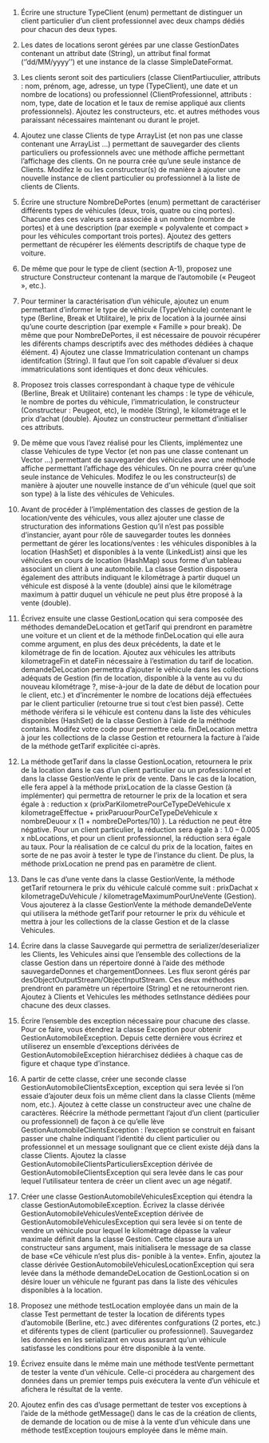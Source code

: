 1) Écrire une structure TypeClient (enum) permettant de distinguer un client particulier d’un client professionnel avec deux champs dédiés pour chacun des deux types.
2) Les dates de locations seront gérées par une classe GestionDates contenant un attribut date (String), un attribut final format (‘’dd/MM/yyyy’’) et une instance de la classe SimpleDateFormat.
3) Les clients seront soit des particuliers (classe ClientPartiuculier, attributs : nom, prénom, age, adresse, un type (TypeClient), une date et un nombre de locations) ou professionnel (ClientProfessionnel, attributs : nom, type, date de location et le taux de remise appliqué aux clients professionnels). Ajoutez les constructeurs, etc. et autres méthodes vous paraissant nécessaires maintenant ou durant le projet.
4) Ajoutez une classe Clients de type ArrayList (et non pas une classe contenant une ArrayList ...) permettant de sauvegarder des clients particuliers ou professionnels avec une méthode affiche permettant l’affichage des clients. On ne pourra crée qu’une seule instance de Clients. Modifez le ou les constructeur(s) de manière à ajouter une nouvelle instance de client particulier ou professionnel à la liste de clients de Clients.

1) Écrire une structure NombreDePortes (enum) permettant de caractériser différents types de véhicules (deux, trois, quatre ou cinq portes). Chacune des ces valeurs sera associée à un nombre (nombre de portes) et à une description (par exemple « polyvalente et compact » pour les véhicules comportant trois portes). Ajoutez des getters permettant de récupérer les éléments descriptifs de chaque type de voiture.
2) De même que pour le type de client (section A-1), proposez une structure Constructeur contenant la marque de l’automobile (« Peugeot », etc.).
3) Pour terminer la caractérisation d’un véhicule, ajoutez un enum permettant d’informer le type de véhicule (TypeVehicule) contenant le type (Berline, Break et Utilitaire), le prix de location à la journée ainsi qu’une courte description (par exemple « Famille » pour break). De même que pour NombreDePortes, il est nécessaire de pouvoir récupérer les diférents champs descriptifs avec des méthodes dédiées à chaque élément. 4) Ajoutez une classe Immatriculation contenant un champs identifcation (String). Il faut que l’on soit capable d’évaluer si deux immatriculations sont identiques et donc deux véhicules.
5) Proposez trois classes correspondant à chaque type de véhicule (Berline, Break et Utilitaire) contenant les champs : le type de véhicule, le nombre de portes du véhicule, l’immatriculation, le constructeur (Constructeur : Peugeot, etc), le modèle (String), le kilométrage et le prix d’achat (double). Ajoutez un constructeur permettant d’initialiser ces attributs.
6) De même que vous l’avez réalisé pour les Clients, implémentez une classe Vehicules de type Vector (et non pas une classe contenant un Vector ...) permettant de sauvegarder des véhicules avec une méthode affiche permettant l’affichage des véhicules. On ne pourra créer qu’une seule instance de Vehicules. Modifez le ou les constructeur(s) de manière à ajouter une nouvelle instance de d'un véhicule (quel que soit son type) à la liste des véhicules de Vehicules.

1) Avant de procéder à l’implémentation des classes de gestion de la location/vente des véhicules, vous allez ajouter une classe de structuration des informations Gestion qu’il n’est pas possible d’instancier, ayant pour rôle de sauvegarder toutes les données permettant de gérer les locations/ventes : les véhicules disponibles à la location (HashSet) et disponibles à la vente (LinkedList) ainsi que les véhicules en cours de location (HashMap) sous forme d’un tableau associant un client à une automobile. La classe Gestion disposera également des attributs indiquant le kilométrage à partir duquel un véhicule est disposé à la vente (double) ainsi que le kilométrage maximum à pattir duquel un véhicule ne peut plus être proposé à la vente (double).
2) Écrivez ensuite une classe GestionLocation qui sera composée des méthodes demandeDeLocation et getTarif qui prendront en paramètre une voiture et un client et de la méthode finDeLocation qui elle aura comme argument, en plus des deux précédents, la date et le kilométrage de fin de location. Ajoutez aux véhicules les attributs kilometrageFin et dateFin nécessaire à l’estimation du tarif de location. demandeDeLocation permettra d’ajouter le véhicule dans les collections adéquats de Gestion (fin de location, disponible à la vente au vu du nouveau kilométrage ?, mise-à-jour de la date de début de location pour le client, etc.) et d’incrémenter le nombre de locations déjà effectuées par le client particulier (retourne true si tout c’est bien passé). Cette méthode vérifera si le véhicule est contenu dans la liste des véhicules disponibles (HashSet) de la classe Gestion à l’aide de la méthode contains. Modifez votre code pour permettre cela. finDeLocation mettra à jour les collections de la classe Gestion et retournera la facture à l’aide de la méthode getTarif explicitée ci-après.
3) La méthode getTarif dans la classe GestionLocation, retournera le prix de la location dans le cas d’un client particulier ou un professionnel et dans la classe GestionVente le prix de vente. Dans le cas de la location, elle fera appel à la méthode prixLocation de la classe Gestion (à implémenter) qui permettra de retourner le prix de la location et sera égale à : reduction x (prixParKilometrePourCeTypeDeVehicule x kilometrageEffectue + prixParuourPourCeTypeDeVehicule x nombreDeuour x (1 + nombreDePortes/10) ). La réduction ne peut être négative.
Pour un client particulier, la réduction sera égale à : 1.0 – 0.005 x nbLocations, et pour un client professionnel, la réduction sera égale au taux. Pour la réalisation de ce calcul du prix de la location, faites en sorte de ne pas avoir à tester le type de l’instance du client. De plus, la méthode prixLocation ne prend pas en paramètre de client.
4) Dans le cas d’une vente dans la classe GestionVente, la méthode getTarif retournera le prix du véhicule calculé comme suit : prixDachat x kilometrageDuVehicule / kilometrageMaximumPourUneVente (Gestion). Vous ajouterez à la classe GestionVente la méthode demandeDeVente qui utilisera la méthode getTarif pour retourner le prix du véhicule et mettra à jour les collections de la classe Gestion et de la classe Vehicules.

1) Écrire dans la classe Sauvegarde qui permettra de serializer/deserializer les Clients, les Vehicules ainsi que l’ensemble des collections de la classe Gestion dans un répertoire donné à l’aide des méthode sauvegardeDonnes et chargementDonnees. Les flux seront gérés par desObjectOutputStream/ObjectInputStream. Ces deux méthodes prendront en paramètre un répertoire (String) et ne retourneront rien. Ajoutez à Clients et Vehicules les méthodes setInstance dédiées pour chacune des deux classes.
2) Écrire l’ensemble des exception nécessaire pour chacune des classe. Pour ce faire, vous étendrez la classe Exception pour obtenir GestionAutomobileException. Depuis cette dernière vous écrirez et utiliserez un ensemble d’exceptions dérivées de GestionAutomobileException hiérarchisez dédiées à chaque cas de figure et chaque type d’instance.
3) A partir de cette classe, créer une seconde classe GestionAutomobileClientsException, exception qui sera levée si l’on essaie d’ajouter deux fois un même client dans la classe Clients (même nom, etc.). Ajoutez à cette classe un constructeur avec une chaîne de caractères. Réécrire la méthode permettant l’ajout d’un client (particulier ou professionnel) de façon à ce qu’elle lève GestionAutomobileClientsException : l’exception se construit en faisant passer une chaîne indiquant l’identité du client particulier ou professionnel et un message soulignant que ce client existe déjà dans la classe Clients. Ajoutez la classe GestionAutomobileClientsParticuliersException dérivée de GestionAutomobileClientsException qui sera levée dans le cas pour lequel l’utilisateur tentera de créer un client avec un age négatif.
4) Créer une classe GestionAutomobileVehiculesException qui étendra la classe GestionAutomobileException. Écrivez la classe dérivée GestionAutomobileVehiculesVenteException dérivée de GestionAutomobileVehiculesException qui sera levée si on tente de vendre un véhicule pour lequel le kilométrage dépasse la valeur maximale définit dans la classe Gestion. Cette classe aura un constructeur sans argument, mais initialisera le message de sa classe de base «Ce véhicule n’est plus dis- ponible à la vente». Enfin, ajoutez la classe dérivée GestionAutomobileVehiculesLocationException qui sera levée dans la méthode demandeDeLocation de GestionLocation si on désire louer un véhicule ne fgurant pas dans la liste des véhicules disponibles à la location.

 1) Proposez une méthode testLocation employée dans un main de la classe Test permettant de tester la location de diférents types d’automobile (Berline, etc.) avec diférentes confgurations (2 portes, etc.) et diférents types de client (particulier ou professionnel). Sauvegardez les données en les serializant en vous assurant qu’un véhicule satisfasse les conditions pour être disponible à la vente.
2) Écrivez ensuite dans le même main une méthode testVente permettant de tester la vente d’un véhicule. Celle-ci procédera au chargement des données dans un premier temps puis exécutera la vente d’un véhicule et afichera le résultat de la vente.
3) Ajoutez enfin des cas d’usage permettant de tester vos exceptions à l’aide de la méthode getMessage() dans le cas de la création de clients, de demande de location ou de mise à la vente d’un véhicule dans une méthode testException toujours employée dans le même main.

